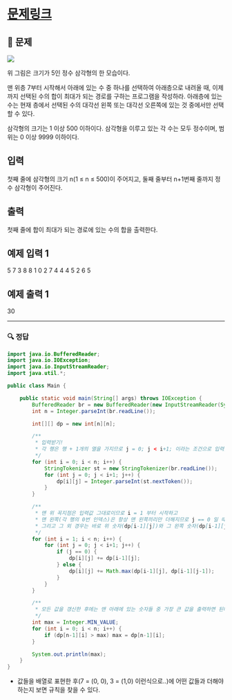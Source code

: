 # [문제링크](https://www.acmicpc.net/problem/1932)

## 📝 문제

![](https://img1.daumcdn.net/thumb/R1280x0/?scode=mtistory2&fname=https%3A%2F%2Fblog.kakaocdn.net%2Fdn%2FqoFml%2FbtrVwgGepT1%2FpJNGXD5lEmaml65s0XFoFK%2Fimg.png)

위 그림은 크기가 5인 정수 삼각형의 한 모습이다.

맨 위층 7부터 시작해서 아래에 있는 수 중 하나를 선택하여 아래층으로 내려올 때, 이제까지 선택된 수의 합이 최대가 되는 경로를 구하는 프로그램을 작성하라. 아래층에 있는 수는 현재 층에서 선택된 수의 대각선 왼쪽 또는 대각선 오른쪽에 있는 것 중에서만 선택할 수 있다.

삼각형의 크기는 1 이상 500 이하이다. 삼각형을 이루고 있는 각 수는 모두 정수이며, 범위는 0 이상 9999 이하이다.

## 입력

첫째 줄에 삼각형의 크기 n(1 ≤ n ≤ 500)이 주어지고, 둘째 줄부터 n+1번째 줄까지 정수 삼각형이 주어진다.

## 출력

첫째 줄에 합이 최대가 되는 경로에 있는 수의 합을 출력한다.

## 예제 입력 1 

5
7
3 8
8 1 0
2 7 4 4
4 5 2 6 5

## 예제 출력 1 

30

---

### 🔍 정답

```java
import java.io.BufferedReader;
import java.io.IOException;
import java.io.InputStreamReader;
import java.util.*;

public class Main {

    public static void main(String[] args) throws IOException {
        BufferedReader br = new BufferedReader(new InputStreamReader(System.in));
        int n = Integer.parseInt(br.readLine());

        int[][] dp = new int[n][n];

        /**
         * 입력받기!
         * 각 행은 행 + 1개의 열을 가지므로 j = 0; j < i+1; 이라는 조건으로 입력을 받았다.
         */
        for (int i = 0; i < n; i++) {
            StringTokenizer st = new StringTokenizer(br.readLine());
            for (int j = 0; j < i+1; j++) {
                dp[i][j] = Integer.parseInt(st.nextToken());
            }
        }

        /**
         * 맨 위 꼭지점은 입력값 그대로이므로 i = 1 부터 시작하고
         * 맨 왼쪽(각 행의 0번 인덱스)은 항상 맨 왼쪽끼리만 더해지므로 j == 0 일 때는 바로 위 숫자를 더해서 갱신한다.
         * 그리고 그 외 경우는 바로 위 숫자(dp[i-1][j])와 그 왼쪽 숫자(dp[i-1][j-1]) 중 더 큰 값으로 갱신한다.
         */
        for (int i = 1; i < n; i++) {
            for (int j = 0; j < i+1; j++) {
                if (j == 0) {
                    dp[i][j] += dp[i-1][j];
                } else {
                    dp[i][j] += Math.max(dp[i-1][j], dp[i-1][j-1]);
                }
            }
        }

        /**
         * 모든 값을 갱신한 후에는 맨 아래에 있는 숫자들 중 가장 큰 값을 출력하면 된다!
         */
        int max = Integer.MIN_VALUE;
        for (int i = 0; i < n; i++) {
            if (dp[n-1][i] > max) max = dp[n-1][i];
        }

        System.out.println(max);
    }
}
```
- 값들을 배열로 표현한 후(7 = (0, 0), 3 = (1,0) 이런식으로..)에 어떤 값들과 더해야 하는지 보면 규칙을 찾을 수 있다.